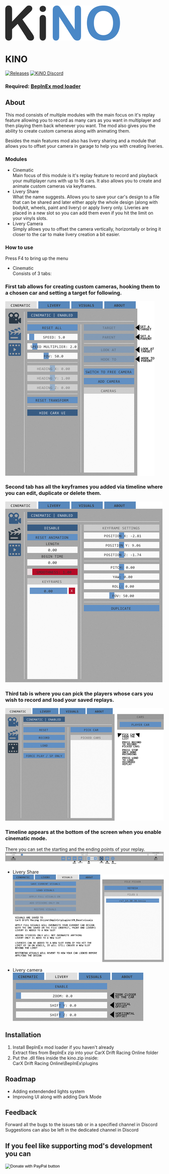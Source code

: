 ![LOGO](Images/logo.png)
# KINO
[![Releases](https://img.shields.io/github/v/release/trbflxr/kino?include_prereleases&label=DOWNLOAD&style=for-the-badge)](https://github.com/trbflxr/kino/releases) [![KiNO Discord](https://img.shields.io/discord/716264804498538516?label=DISCORD&style=for-the-badge)](https://discord.gg/8z6HAA3)
### Required: [BepInEx mod loader](https://github.com/BepInEx/BepInEx/releases)
## About
This mod consists of multiple modules with the main focus on it's replay feature allowing you to record as many cars as you want in multiplayer and then playing them back whenever you want. The mod also gives you the ability to create custom cameras along with animating them.

Besides the main features mod also has livery sharing and a module that allows you to offset your camera in garage to help you with creating liveries.

### Modules
* Cinematic  
Main focus of this module is it's replay feature to record and playback your multiplayer runs with up to 16 cars. It also allows you to create and animate custom cameras via keyframes.
* Livery Share  
What the name suggests. Allows you to save your car's design to a file that can be shared and later either apply the whole design (along with bodykit, wheels, paint and livery) or apply livery only. Liveries are placed in a new slot so you can add them even if you hit the limit on your vinyls slots.
* Livery Camera  
Simply allows you to offset the camera vertically, horizontally or bring it closer to the car to make livery creation a bit easier.

### How to use
Press F4 to bring up the menu
- Cinematic  
Consists of 3 tabs:  
### First tab allows for creating custom cameras, hooking them to a chosen car and setting a target for following.   
![Camera](Images/camera.png)  
### Second tab has all the keyframes you added via timeline where you can edit, duplicate or delete them.  
![Keyframes](Images/keyframes.png)  
### Third tab is where you can pick the players whose cars you wish to record and load your saved replays.  
![Replay](Images/replay.png)  
### Timeline appears at the bottom of the screen when you enable cinematic mode.
There you can set the starting and the ending points of your replay.  
![Timeline](Images/timeline.png)  

- Livery Share  
![LiveryShare](Images/livery_share.png)  

- Livery camera  
![LiveryCam](Images/livery_camera.png)
## Installation
1. Install BepInEx mod loader if you haven't already  
Extract files from BepInEx zip into your CarX Drift Racing Online folder
2. Put the .dll files inside the kino.zip inside:   
CarX Drift Racing Online\BepInEx\plugins  

## Roadmap
- Adding extendended lights system
- Improving UI along with adding Dark Mode

## Feedback
Forward all the bugs to the issues tab or in a specified channel in Discord
Suggestions can also be left in the dedicated channel in Discord

## If you feel like supporting mod's development you can 
<form action="https://www.paypal.com/cgi-bin/webscr" method="post" target="_top">
<input type="hidden" name="cmd" value="_s-xclick" />
<input type="hidden" name="hosted_button_id" value="KKFVJJWC7VKUG" />
<input type="image" src="https://raw.githubusercontent.com/trbflxr/kino/master/Images/donate.png" border="0" name="submit" title="PayPal - The safer, easier way to pay online!" alt="Donate with PayPal button" />
<img alt="" border="0" src="https://www.paypal.com/en_UA/i/scr/pixel.gif" width="1" height="1" />
</form>